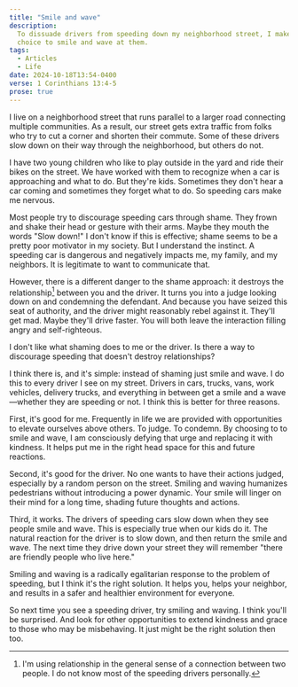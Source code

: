 ```yaml
---
title: "Smile and wave"
description:
  To dissuade drivers from speeding down my neighborhood street, I make the
  choice to smile and wave at them.
tags:
  - Articles
  - Life
date: 2024-10-18T13:54-0400
verse: 1 Corinthians 13:4-5
prose: true
---
```


I live on a neighborhood street that runs parallel to a larger road connecting
multiple communities. As a result, our street gets extra traffic from folks who
try to cut a corner and shorten their commute. Some of these drivers slow down
on their way through the neighborhood, but others do not.

I have two young children who like to play outside in the yard and ride their
bikes on the street. We have worked with them to recognize when a car is
approaching and what to do. But they're kids. Sometimes they don't hear a car
coming and sometimes they forget what to do. So speeding cars make me nervous.

Most people try to discourage speeding cars through shame. They frown and shake
their head or gesture with their arms. Maybe they mouth the words "Slow down!" I
don't know if this is effective; shame seems to be a pretty poor motivator in my
society. But I understand the instinct. A speeding car is dangerous and
negatively impacts me, my family, and my neighbors. It is legitimate to want to
communicate that.

However, there is a different danger to the shame approach: it destroys the
relationship[^1] between you and the driver. It turns you into a judge looking
down on and condemning the defendant. And because you have seized this seat of
authority, and the driver might reasonably rebel against it. They'll get mad.
Maybe they'll drive faster. You will both leave the interaction filling angry
and self-righteous.

I don't like what shaming does to me or the driver. Is there a way to discourage
speeding that doesn't destroy relationships?

I think there is, and it's simple: instead of shaming just smile and wave. I do
this to every driver I see on my street. Drivers in cars, trucks, vans, work
vehicles, delivery trucks, and everything in between get a smile and a
wave—whether they are speeding or not. I think this is better for three reasons.

First, it's good for me. Frequently in life we are provided with opportunities
to elevate ourselves above others. To judge. To condemn. By choosing to to smile
and wave, I am consciously defying that urge and replacing it with kindness. It
helps put me in the right head space for this and future reactions.

Second, it's good for the driver. No one wants to have their actions judged,
especially by a random person on the street. Smiling and waving humanizes
pedestrians without introducing a power dynamic. Your smile will linger on their
mind for a long time, shading future thoughts and actions.

Third, it works. The drivers of speeding cars slow down when they see people
smile and wave. This is especially true when our kids do it. The natural
reaction for the driver is to slow down, and then return the smile and wave. The
next time they drive down your street they will remember "there are friendly
people who live here."

Smiling and waving is a radically egalitarian response to the problem of
speeding, but I think it's the right solution. It helps you, helps your
neighbor, and results in a safer and healthier environment for everyone.

So next time you see a speeding driver, try smiling and waving. I think you'll
be surprised. And look for other opportunities to extend kindness and grace to
those who may be misbehaving. It just might be the right solution then too.

[^1]:
    I'm using relationship in the general sense of a connection between two
    people. I do not know most of the speeding drivers personally.
